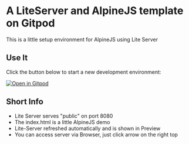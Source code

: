 # A LiteServer and AlpineJS template on Gitpod

This is a little setup environment for AlpineJS using Lite Server

## Use It

Click the button below to start a new development environment:

[![Open in Gitpod](https://gitpod.io/button/open-in-gitpod.svg)](https://gitpod.io/#https://github.com/Eetezadi/AlpineJS)

## Short Info
 * Lite Server serves "public" on port 8080
 * The index.html is a little AlpineJS demo
 * Lite-Server refreshed automatically and is shown in Preview
 * You can access server via Browser, just click arrow on the right top